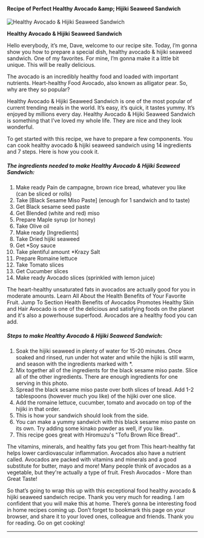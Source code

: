             

#### Recipe of Perfect Healthy Avocado &amp;amp; Hijiki Seaweed Sandwich

![Healthy Avocado &amp; Hijiki Seaweed Sandwich](https://img-global.cpcdn.com/recipes/6667676616228864/751x532cq70/healthy-avocado-hijiki-seaweed-sandwich-recipe-main-photo.jpg)

**Healthy Avocado &amp; Hijiki Seaweed Sandwich**

Hello everybody, it’s me, Dave, welcome to our recipe site. Today, I’m gonna show you how to prepare a special dish, healthy avocado & hijiki seaweed sandwich. One of my favorites. For mine, I’m gonna make it a little bit unique. This will be really delicious.

The avocado is an incredibly healthy food and loaded with important nutrients. Heart-healthy Food Avocado, also known as alligator pear. So, why are they so popular?

Healthy Avocado & Hijiki Seaweed Sandwich is one of the most popular of current trending meals in the world. It’s easy, it’s quick, it tastes yummy. It’s enjoyed by millions every day. Healthy Avocado & Hijiki Seaweed Sandwich is something that I’ve loved my whole life. They are nice and they look wonderful.

To get started with this recipe, we have to prepare a few components. You can cook healthy avocado & hijiki seaweed sandwich using 14 ingredients and 7 steps. Here is how you cook it.

##### The ingredients needed to make Healthy Avocado & Hijiki Seaweed Sandwich:

1.  Make ready Pain de campagne, brown rice bread, whatever you like (can be sliced or rolls)
2.  Take \[Black Sesame Miso Paste\] (enough for 1 sandwich and to taste)
3.  Get Black sesame seed paste
4.  Get Blended (white and red) miso
5.  Prepare Maple syrup (or honey)
6.  Take Olive oil
7.  Make ready \[Ingredients\]
8.  Take Dried hijiki seaweed
9.  Get \*Soy sauce
10.  Take plentiful amount \*Krazy Salt
11.  Prepare Romaine lettuce
12.  Take Tomato slices
13.  Get Cucumber slices
14.  Make ready Avocado slices (sprinkled with lemon juice)

The heart-healthy unsaturated fats in avocados are actually good for you in moderate amounts. Learn All About the Health Benefits of Your Favorite Fruit. Jump To Section Health Benefits of Avocados Promotes Healthy Skin and Hair Avocado is one of the delicious and satisfying foods on the planet and it's also a powerhouse superfood. Avocados are a healthy food you can add.

##### Steps to make Healthy Avocado & Hijiki Seaweed Sandwich:

1.  Soak the hijiki seaweed in plenty of water for 15-20 minutes. Once soaked and rinsed, run under hot water and while the hijiki is still warm, and season with the ingredients marked with \*.
2.  Mix together all of the ingredients for the black sesame miso paste. Slice all of the other ingredients. There are enough ingredients for one serving in this photo.
3.  Spread the black sesame miso paste over both slices of bread. Add 1-2 tablespoons (however much you like) of the hijiki over one slice.
4.  Add the romaine lettuce, cucumber, tomato and avocado on top of the hijiki in that order.
5.  This is how your sandwich should look from the side.
6.  You can make a yummy sandwich with this black sesame miso paste on its own. Try adding some kinako powder as well, if you like.
7.  This recipe goes great with Hiromuzu's "Tofu Brown Rice Bread"..

The vitamins, minerals, and healthy fats you get from This heart-healthy fat helps lower cardiovascular inflammation. Avocados also have a nutrient called. Avocados are packed with vitamins and minerals and a good substitute for butter, mayo and more! Many people think of avocados as a vegetable, but they're actually a type of fruit. Fresh Avocados - More than Great Taste!

So that’s going to wrap this up with this exceptional food healthy avocado & hijiki seaweed sandwich recipe. Thank you very much for reading. I am confident that you will make this at home. There’s gonna be interesting food in home recipes coming up. Don’t forget to bookmark this page on your browser, and share it to your loved ones, colleague and friends. Thank you for reading. Go on get cooking!

* * *